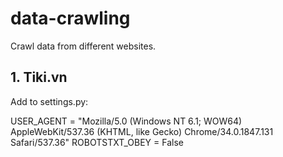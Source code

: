 # data-crawling
Crawl data from different websites.

## 1. Tiki.vn
Add to settings.py:

USER_AGENT = "Mozilla/5.0 (Windows NT 6.1; WOW64) AppleWebKit/537.36 (KHTML, like Gecko) Chrome/34.0.1847.131 Safari/537.36"
ROBOTSTXT_OBEY = False
